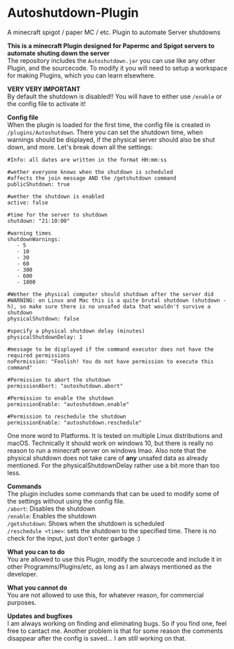 # Autoshutdown-Plugin
A minecraft spigot / paper MC / etc. Plugin to automate Server shutdowns


**This is a minecraft Plugin designed for Papermc and Spigot servers to automate shuting down the server**  
The repository includes the `Autoshutdown.jar` you can use like any other Plugin, and the sourcecode. To modify it you will need to setup a workspace for making Plugins, which you can learn elsewhere.  

**VERY VERY IMPORTANT**  
By default the shutdown is disabled!! You will have to either use `/enable` or the config file to activate it!  

**Config file**  
When the plugin is loaded for the first time, the config file is created in `/plugins/Autoshutdown`. There you can set the shutdown time, when warnings should be displayed, if the physical server should also be shut down, and more. Let's break down all the settings:  
```
#Info: all dates are written in the format HH:mm:ss

#wether everyone knows when the shutdown is scheduled
#affects the join message AND the /getshutdown command
publicShutdown: true

#wether the shutdown is enabled
active: false

#time for the server to shutdown
shutdown: "21:10:00"

#warning times
shutdownWarnings:
   - 5
   - 10
   - 30
   - 60
   - 300
   - 600
   - 1800

#Wether the physical computer should shutdown after the server did
#WARNING: on Linux and Mac this is a quite brutal shutdown (shutdown -h), so make sure there is no unsafed data that wouldn't survive a shutdown
physicalShutdown: false

#specify a physical shutdown delay (minutes)
physicalShutdownDelay: 1

#message to be displayed if the command executor does not have the required permissions
noPermission: "Foolish! You do not have permission to execute this command"

#Permission to abort the shutdown
permissionAbort: "autoshutdown.abort"

#Permission to enable the shutdown
permissionEnable: "autoshutdown.enable"

#Permission to reschedule the shutdown
permissionEnable: "autoshutdown.reschedule"
```
One more word to Platforms. It is tested on multiple Linux distributions and macOS. Technically it should work on windows 10, but there is really no reason to run a minecraft server on windows lmao. Also note that the physical shutdown does not take care of **any** unsafed data as already mentioned. For the physicalShutdownDelay rather use a bit more than too less.  

**Commands**  
The plugin includes some commands that can be used to modify some of the settings without using the config file.  
`/abort`: Disables the shutdown  
`/enable`: Enables the shutdown  
`/getshutdown`: Shows when the shutdown is scheduled  
`/reschedule <time>`: sets the shutdown to the specified time. There is no check for the input, just don't enter garbage :)  

**What you can to do**  
You are allowed to use this Plugin, modify the sourcecode and include it in other Programms/Plugins/etc, as long as I am always mentioned as the developer.  

**What you cannot do**  
You are not allowed to use this, for whatever reason, for commercial purposes.  

**Updates and bugfixes**  
I am always working on finding and eliminating bugs. So if you find one, feel free to cantact me. Another problem is that for some reason the comments disappear after the config is saved... I am still working on that.  
